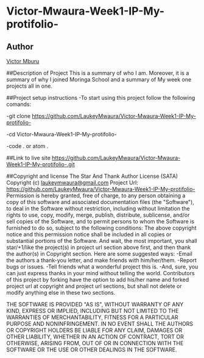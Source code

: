 # Victor-Mwaura-Week1-IP-My-protifolio-

## Author
[Victor Mburu](https://github.com/LaukeyMwaura)

##Description of Project
This is a summary of who I am. Moreover, it is a summary of why I joined Moringa School and a summary of My week one projects all in one.

##Project setup instructions
-To start using this project follow the following comands:

-git clone https://github.com/LaukeyMwaura/Victor-Mwaura-Week1-IP-My-protifolio-

-cd Victor-Mwaura-Week1-IP-My-protifolio-

-code . or atom .

##Link to live site 
https://github.com/LaukeyMwaura/Victor-Mwaura-Week1-IP-My-protifolio-.git

##Copyright and license
The Star And Thank Author License (SATA)
Copyright (c) laukeymwaura@gmail.com
Project Url: https://github.com/LaukeyMwaura/Victor-Mwaura-Week1-IP-My-protifolio-
Permission is hereby granted, free of charge, to any person obtaining a copy of this software and associated documentation files (the "Software"), to deal in the Software without restriction, including without limitation the rights to use, copy, modify, merge, publish, distribute, sublicense, and/or sell copies of the Software, and to permit persons to whom the Software is furnished to do so, subject to the following conditions:
The above copyright notice and this permission notice shall be included in all copies or substantial portions of the Software.
And wait, the most important, you shall star/+1/like the project(s) in project url section above first, and then thank the author(s) in Copyright section.
Here are some suggested ways:
-Email the authors a thank-you letter, and make friends with him/her/them.
-Report bugs or issues.
-Tell friends what a wonderful project this is.
-And, sure, you can just express thanks in your mind without telling the world.
Contributors of this project by forking have the option to add his/her name and forked project url at copyright and project url sections, but shall not delete or modify anything else in these two sections.

THE SOFTWARE IS PROVIDED "AS IS", WITHOUT WARRANTY OF ANY KIND, EXPRESS OR IMPLIED, INCLUDING BUT NOT LIMITED TO THE WARRANTIES OF MERCHANTABILITY, FITNESS FOR A PARTICULAR PURPOSE AND NONINFRINGEMENT. IN NO EVENT SHALL THE AUTHORS OR COPYRIGHT HOLDERS BE LIABLE FOR ANY CLAIM, DAMAGES OR OTHER LIABILITY, WHETHER IN AN ACTION OF CONTRACT, TORT OR OTHERWISE, ARISING FROM, OUT OF OR IN CONNECTION WITH THE SOFTWARE OR THE USE OR OTHER DEALINGS IN THE SOFTWARE.
